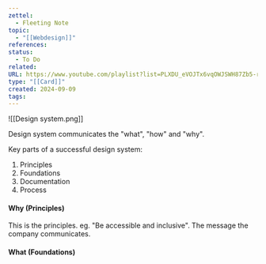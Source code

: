 ```yaml
---
zettel:
  - Fleeting Note
topic:
  - "[[Webdesign]]"
references: 
status:
  - To Do
related: 
URL: https://www.youtube.com/playlist?list=PLXDU_eVOJTx6vqOWJSWH87Zb5-riiG63A
type: "[[Card]]"
created: 2024-09-09
tags:
---
```

![[Design system.png]]

Design system communicates the "what", "how" and "why".

Key parts of a successful design system:

1. Principles
2. Foundations
3. Documentation
4. Process

#### Why (Principles)

This is the principles. eg. "Be accessible and inclusive". 
The message the company communicates.


#### What (Foundations)


